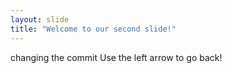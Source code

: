 ```yaml
---
layout: slide
title: "Welcome to our second slide!"
---
```

changing the commit
Use the left arrow to go back!
